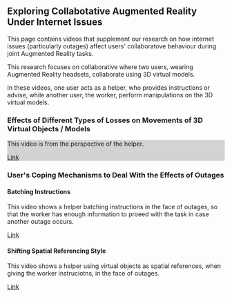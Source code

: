 ## Exploring Collabotative Augmented Reality Under Internet Issues

This page contains videos that supplement our research on how internet issues (particularly outages) affect users' collaboratove behaviour during joint Augmented Reality tasks. 

This research focuses on collaborative where two users, wearing Augmented Reality headsets, collaborate using 3D virtual models. 

In these videos, one user acts as a helper, who provides instructions or advise, while another user, the worker, perform manipulations on the 3D virtual models.

### Effects of Different Types of Losses on Movements of 3D Virtual Objects / Models
<div class="myDiv" style="background-color: #D3D3D3;">
  <p>This video is from the perspective of the helper.</p>
  <a href="https://drive.google.com/file/d/1emfcg82jajIkBm3OSWhq1DEFG4p-YFvD/view?usp=sharing">Link</a>
</div>

### User's Coping Mechanisms to Deal With the Effects of Outages  
#### Batching Instructions
<div class="myDiv1 style="background-color: #D3D3D3;">
  <p>This video shows a helper batching instructions in the face of outages, so that the worker has enough information to proeed with the task in case another outage occurs. </p>
  <a href="https://drive.google.com/file/d/12S85gmZqIznPe3LnruxNnwAxJ1nkALg9/view?usp=sharing">Link</a>
</div>

#### Shifting Spatial Referencing Style
<div class="myDiv2 style="background-color: #D3D3D3;">
  <p>This video shows a helper using virtual objects as spatial references, when giving the worker instruciotns, in the face of outages. </p>
  <a href="https://drive.google.com/file/d/1q3UlvQ8S4upHuxlPCRMbs9VAy4x8EQYL/view?usp=sharing">Link</a>
</div>
